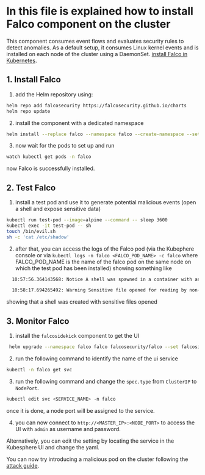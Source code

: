 # In this file is explained how to install Falco component on the cluster

This component consumes event flows and evaluates security rules to detect anomalies. As a default setup, it consumes Linux kernel events and is installed on each node of the cluster using a DaemonSet. [install Falco in Kubernetes](https://falco.org/docs/getting-started/falco-kubernetes-quickstart/).

## 1. Install Falco
   1. add the Helm repository using:
   ```sh
   helm repo add falcosecurity https://falcosecurity.github.io/charts
   helm repo update
   ```   
   2. install the component with a dedicated namespace
   ```sh
   helm install --replace falco --namespace falco --create-namespace --set tty=true falcosecurity/falco
   ```
   3. now wait for the pods to set up and run
   ```sh
   watch kubectl get pods -n falco
   ```
   now Falco is successfully installed.

## 2. Test Falco
   1. install a test pod and use it to generate potential malicious events (open a shell and expose sensitive data)
   ```sh
   kubectl run test-pod --image=alpine --command -- sleep 3600
   kubectl exec -it test-pod -- sh
   touch /bin/evil.sh
   sh -c 'cat /etc/shadow'
   ```
   2. after that, you can access the logs of the Falco pod (via the Kubephere console or via `kubectl logs -n falco <FALCO_POD_NAME> -c falco` where FALCO_POD_NAME is the name of the falco pod on the same node on which the test pod has been installed)  showing something like
   ```sh
     10:57:56.364143568: Notice A shell was spawned in a container with an attached terminal (evt_type=execve user=root user_uid=0 user_loginuid=-1 process=sh proc_exepath=/bin/busybox parent=containerd-shim command=sh terminal=34816 exe_flags=EXE_WRITABLE|EXE_LOWER_LAYER container_id=c77ad69b9b96 container_image=alpine container_image_tag=latest container_name=k8s_test-pod_test-pod_default_ef73d4c1-fe2b-49e7-9437-486561d95c9d_0 k8s_ns=<NA> k8s_pod_name=<NA>)

     10:58:17.694265492: Warning Sensitive file opened for reading by non-trusted program (file=/etc/shadow gparent=containerd-shim ggparent=systemd gggparent=<NA> evt_type=open user=root user_uid=0 user_loginuid=-1 process=cat proc_exepath=/bin/busybox parent=sh command=cat /etc/shadow terminal=34816 container_id=c77ad69b9b96 container_image=alpine container_image_tag=latest container_name=k8s_test-pod_test-pod_default_ef73d4c1-fe2b-49e7-9437-486561d95c9d_0 k8s_ns=<NA> k8s_pod_name=<NA>)
   ``` 
  showing that a shell was created with sensitive files opened 
  
## 3. Monitor Falco
   1. install the `falcosidekick` component to get the UI
   ```sh
    helm upgrade --namespace falco falco falcosecurity/falco --set falcosidekick.enabled=true --set falcosidekick.webui.enabled=true
   ```

   2. run the following command to identify the name of the ui service
   ```sh
   kubectl -n falco get svc
   ```
   
   3. run the following command and change the `spec.type` from `ClusterIP` to `NodePort`.
   ```sh
   kubectl edit svc <SERVICE_NAME> -n falco
   ```
   once it is done, a node port will be assigned to the service.
   
   4. you can now connect to `http://<MASTER_IP>:<NODE_PORT>` to access the UI with `admin` as username and password.

Alternatively, you can edit the setting by locating the service in the Kubesphere UI and change the yaml.

You can now try introducing a malicious pod on the cluster following the [attack guide](Attack.md).

